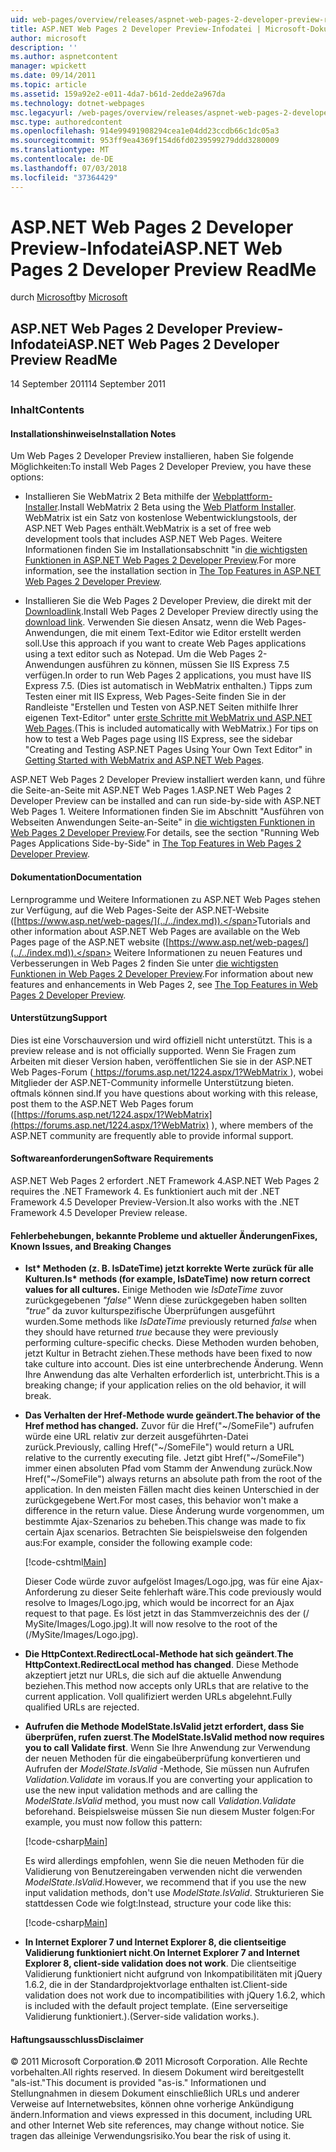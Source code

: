 ```yaml
---
uid: web-pages/overview/releases/aspnet-web-pages-2-developer-preview-readme
title: ASP.NET Web Pages 2 Developer Preview-Infodatei | Microsoft-Dokumentation
author: microsoft
description: ''
ms.author: aspnetcontent
manager: wpickett
ms.date: 09/14/2011
ms.topic: article
ms.assetid: 159a92e2-e011-4da7-b61d-2edde2a967da
ms.technology: dotnet-webpages
msc.legacyurl: /web-pages/overview/releases/aspnet-web-pages-2-developer-preview-readme
msc.type: authoredcontent
ms.openlocfilehash: 914e99491908294cea1e04dd23ccdb66c1dc05a3
ms.sourcegitcommit: 953ff9ea4369f154d6fd0239599279ddd3280009
ms.translationtype: MT
ms.contentlocale: de-DE
ms.lasthandoff: 07/03/2018
ms.locfileid: "37364429"
---
```

<a name="aspnet-web-pages-2-developer-preview-readme"></a><span data-ttu-id="1e0e5-102">ASP.NET Web Pages 2 Developer Preview-Infodatei</span><span class="sxs-lookup"><span data-stu-id="1e0e5-102">ASP.NET Web Pages 2 Developer Preview ReadMe</span></span>
====================
<span data-ttu-id="1e0e5-103">durch [Microsoft](https://github.com/microsoft)</span><span class="sxs-lookup"><span data-stu-id="1e0e5-103">by [Microsoft](https://github.com/microsoft)</span></span>

## <a name="aspnet-web-pages-2-developer-preview-readme"></a><span data-ttu-id="1e0e5-104">ASP.NET Web Pages 2 Developer Preview-Infodatei</span><span class="sxs-lookup"><span data-stu-id="1e0e5-104">ASP.NET Web Pages 2 Developer Preview ReadMe</span></span>

<span data-ttu-id="1e0e5-105">14 September 2011</span><span class="sxs-lookup"><span data-stu-id="1e0e5-105">14 September 2011</span></span>

### <a name="contents"></a><span data-ttu-id="1e0e5-106">Inhalt</span><span class="sxs-lookup"><span data-stu-id="1e0e5-106">Contents</span></span>

#### <a id="_Toc303701284"></a>  <span data-ttu-id="1e0e5-107">Installationshinweise</span><span class="sxs-lookup"><span data-stu-id="1e0e5-107">Installation Notes</span></span>

<span data-ttu-id="1e0e5-108">Um Web Pages 2 Developer Preview installieren, haben Sie folgende Möglichkeiten:</span><span class="sxs-lookup"><span data-stu-id="1e0e5-108">To install Web Pages 2 Developer Preview, you have these options:</span></span>

- <span data-ttu-id="1e0e5-109">Installieren Sie WebMatrix 2 Beta mithilfe der [Webplattform-Installer](https://go.microsoft.com/fwlink/?LinkId=226883).</span><span class="sxs-lookup"><span data-stu-id="1e0e5-109">Install WebMatrix 2 Beta using the [Web Platform Installer](https://go.microsoft.com/fwlink/?LinkId=226883).</span></span> <span data-ttu-id="1e0e5-110">WebMatrix ist ein Satz von kostenlose Webentwicklungstools, der ASP.NET Web Pages enthält.</span><span class="sxs-lookup"><span data-stu-id="1e0e5-110">WebMatrix is a set of free web development tools that includes ASP.NET Web Pages.</span></span> <span data-ttu-id="1e0e5-111">Weitere Informationen finden Sie im Installationsabschnitt "in [die wichtigsten Funktionen in ASP.NET Web Pages 2 Developer Preview](https://go.microsoft.com/fwlink/?LinkID=227824).</span><span class="sxs-lookup"><span data-stu-id="1e0e5-111">For more information, see the installation section in [The Top Features in ASP.NET Web Pages 2 Developer Preview](https://go.microsoft.com/fwlink/?LinkID=227824).</span></span>

- <span data-ttu-id="1e0e5-112">Installieren Sie die Web Pages 2 Developer Preview, die direkt mit der [Downloadlink](https://go.microsoft.com/fwlink/?LinkID=226335).</span><span class="sxs-lookup"><span data-stu-id="1e0e5-112">Install Web Pages 2 Developer Preview directly using the [download link](https://go.microsoft.com/fwlink/?LinkID=226335).</span></span> <span data-ttu-id="1e0e5-113">Verwenden Sie diesen Ansatz, wenn die Web Pages-Anwendungen, die mit einem Text-Editor wie Editor erstellt werden soll.</span><span class="sxs-lookup"><span data-stu-id="1e0e5-113">Use this approach if you want to create Web Pages applications using a text editor such as Notepad.</span></span> <span data-ttu-id="1e0e5-114">Um die Web Pages 2-Anwendungen ausführen zu können, müssen Sie IIS Express 7.5 verfügen.</span><span class="sxs-lookup"><span data-stu-id="1e0e5-114">In order to run Web Pages 2 applications, you must have IIS Express 7.5.</span></span> <span data-ttu-id="1e0e5-115">(Dies ist automatisch in WebMatrix enthalten.) Tipps zum Testen einer mit IIS Express, Web Pages-Seite finden Sie in der Randleiste "Erstellen und Testen von ASP.NET Seiten mithilfe Ihrer eigenen Text-Editor" unter [erste Schritte mit WebMatrix und ASP.NET Web Pages](https://go.microsoft.com/fwlink/?LinkId=202889).</span><span class="sxs-lookup"><span data-stu-id="1e0e5-115">(This is included automatically with WebMatrix.) For tips on how to test a Web Pages page using IIS Express, see the sidebar "Creating and Testing ASP.NET Pages Using Your Own Text Editor" in [Getting Started with WebMatrix and ASP.NET Web Pages](https://go.microsoft.com/fwlink/?LinkId=202889).</span></span>

<span data-ttu-id="1e0e5-116">ASP.NET Web Pages 2 Developer Preview installiert werden kann, und führe die Seite-an-Seite mit ASP.NET Web Pages 1.</span><span class="sxs-lookup"><span data-stu-id="1e0e5-116">ASP.NET Web Pages 2 Developer Preview can be installed and can run side-by-side with ASP.NET Web Pages 1.</span></span> <a id="a"></a><span data-ttu-id="1e0e5-117">Weitere Informationen finden Sie im Abschnitt "Ausführen von Webseiten Anwendungen Seite-an-Seite" in [die wichtigsten Funktionen in Web Pages 2 Developer Preview](https://go.microsoft.com/fwlink/?LinkID=227824).</span><span class="sxs-lookup"><span data-stu-id="1e0e5-117">For details, see the section "Running Web Pages Applications Side-by-Side" in [The Top Features in Web Pages 2 Developer Preview](https://go.microsoft.com/fwlink/?LinkID=227824).</span></span>

#### <a id="_Toc303701285"></a>  <span data-ttu-id="1e0e5-118">Dokumentation</span><span class="sxs-lookup"><span data-stu-id="1e0e5-118">Documentation</span></span>

<span data-ttu-id="1e0e5-119">Lernprogramme und Weitere Informationen zu ASP.NET Web Pages stehen zur Verfügung, auf die Web Pages-Seite der ASP.NET-Website ([https://www.asp.net/web-pages/](../../index.md)).</span><span class="sxs-lookup"><span data-stu-id="1e0e5-119">Tutorials and other information about ASP.NET Web Pages are available on the Web Pages page of the ASP.NET website ([https://www.asp.net/web-pages/](../../index.md)).</span></span> <span data-ttu-id="1e0e5-120">Weitere Informationen zu neuen Features und Verbesserungen in Web Pages 2 finden Sie unter [die wichtigsten Funktionen in Web Pages 2 Developer Preview](https://go.microsoft.com/fwlink/?LinkID=227824).</span><span class="sxs-lookup"><span data-stu-id="1e0e5-120">For information about new features and enhancements in Web Pages 2, see [The Top Features in Web Pages 2 Developer Preview](https://go.microsoft.com/fwlink/?LinkID=227824).</span></span>

#### <a id="_Toc303701286"></a>  <span data-ttu-id="1e0e5-121">Unterstützung</span><span class="sxs-lookup"><span data-stu-id="1e0e5-121">Support</span></span>

<a id="_Toc209852135"></a><span data-ttu-id="1e0e5-122"><a id="_Toc255833657"></a> Dies ist eine Vorschauversion und wird offiziell nicht unterstützt.</span><span class="sxs-lookup"><span data-stu-id="1e0e5-122"><a id="_Toc255833657"></a> This is a preview release and is not officially supported.</span></span> <span data-ttu-id="1e0e5-123">Wenn Sie Fragen zum Arbeiten mit dieser Version haben, veröffentlichen Sie sie in der ASP.NET Web Pages-Forum ([ https://forums.asp.net/1224.aspx/1?WebMatrix ](https://forums.asp.net/1224.aspx/1?WebMatrix) ), wobei Mitglieder der ASP.NET-Community informelle Unterstützung bieten. oftmals können sind.</span><span class="sxs-lookup"><span data-stu-id="1e0e5-123">If you have questions about working with this release, post them to the ASP.NET Web Pages forum ([https://forums.asp.net/1224.aspx/1?WebMatrix](https://forums.asp.net/1224.aspx/1?WebMatrix) ), where members of the ASP.NET community are frequently able to provide informal support.</span></span>

#### <a id="_Toc303701287"></a>  <span data-ttu-id="1e0e5-124">Softwareanforderungen</span><span class="sxs-lookup"><span data-stu-id="1e0e5-124">Software Requirements</span></span>

<span data-ttu-id="1e0e5-125">ASP.NET Web Pages 2 erfordert .NET Framework 4.</span><span class="sxs-lookup"><span data-stu-id="1e0e5-125">ASP.NET Web Pages 2 requires the .NET Framework 4.</span></span> <span data-ttu-id="1e0e5-126">Es funktioniert auch mit der .NET Framework 4.5 Developer Preview-Version.</span><span class="sxs-lookup"><span data-stu-id="1e0e5-126">It also works with the .NET Framework 4.5 Developer Preview release.</span></span>

<a id="_Toc303701288"></a><a id="_Breaking_Changes"></a>

#### <a name="fixes-known-issues-and-breaking-changes"></a><span data-ttu-id="1e0e5-127">Fehlerbehebungen, bekannte Probleme und aktueller Änderungen</span><span class="sxs-lookup"><span data-stu-id="1e0e5-127">Fixes, Known Issues, and Breaking Changes</span></span>

<a id="_Toc224729061"></a><a id="_Toc238051347"></a>

- <span data-ttu-id="1e0e5-128">**Ist\* Methoden (z. B. IsDateTime) jetzt korrekte Werte zurück für alle Kulturen.**</span><span class="sxs-lookup"><span data-stu-id="1e0e5-128">**Is\* methods (for example, IsDateTime) now return correct values for all cultures.**</span></span> <span data-ttu-id="1e0e5-129">Einige Methoden wie *IsDateTime* zuvor zurückgegebenen *"false"* Wenn diese zurückgegeben haben sollten *"true"* da zuvor kulturspezifische Überprüfungen ausgeführt wurden.</span><span class="sxs-lookup"><span data-stu-id="1e0e5-129">Some methods like *IsDateTime* previously returned *false* when they should have returned *true* because they were previously performing culture-specific checks.</span></span> <span data-ttu-id="1e0e5-130">Diese Methoden wurden behoben, jetzt Kultur in Betracht ziehen.</span><span class="sxs-lookup"><span data-stu-id="1e0e5-130">These methods have been fixed to now take culture into account.</span></span> <span data-ttu-id="1e0e5-131">Dies ist eine unterbrechende Änderung. Wenn Ihre Anwendung das alte Verhalten erforderlich ist, unterbricht.</span><span class="sxs-lookup"><span data-stu-id="1e0e5-131">This is a breaking change; if your application relies on the old behavior, it will break.</span></span>
- <span data-ttu-id="1e0e5-132">**Das Verhalten der Href-Methode wurde geändert.**</span><span class="sxs-lookup"><span data-stu-id="1e0e5-132">**The behavior of the Href method has changed.**</span></span> <span data-ttu-id="1e0e5-133">Zuvor für die Href("~/SomeFile") aufrufen würde eine URL relativ zur derzeit ausgeführten-Datei zurück.</span><span class="sxs-lookup"><span data-stu-id="1e0e5-133">Previously, calling Href("~/SomeFile") would return a URL relative to the currently executing file.</span></span> <span data-ttu-id="1e0e5-134">Jetzt gibt Href("~/SomeFile") immer einen absoluten Pfad vom Stamm der Anwendung zurück.</span><span class="sxs-lookup"><span data-stu-id="1e0e5-134">Now Href("~/SomeFile") always returns an absolute path from the root of the application.</span></span> <span data-ttu-id="1e0e5-135">In den meisten Fällen macht dies keinen Unterschied in der zurückgegebene Wert.</span><span class="sxs-lookup"><span data-stu-id="1e0e5-135">For most cases, this behavior won't make a difference in the return value.</span></span> <span data-ttu-id="1e0e5-136">Diese Änderung wurde vorgenommen, um bestimmte Ajax-Szenarios zu beheben.</span><span class="sxs-lookup"><span data-stu-id="1e0e5-136">This change was made to fix certain Ajax scenarios.</span></span> <span data-ttu-id="1e0e5-137">Betrachten Sie beispielsweise den folgenden aus:</span><span class="sxs-lookup"><span data-stu-id="1e0e5-137">For example, consider the following example code:</span></span> 

    [!code-cshtml[Main](aspnet-web-pages-2-developer-preview-readme/samples/sample1.cshtml)]

    <span data-ttu-id="1e0e5-138">Dieser Code würde zuvor aufgelöst Images/Logo.jpg, was für eine Ajax-Anforderung zu dieser Seite fehlerhaft wäre.</span><span class="sxs-lookup"><span data-stu-id="1e0e5-138">This code previously would resolve to Images/Logo.jpg, which would be incorrect for an Ajax request to that page.</span></span> <span data-ttu-id="1e0e5-139">Es löst jetzt in das Stammverzeichnis des der (/ MySite/Images/Logo.jpg).</span><span class="sxs-lookup"><span data-stu-id="1e0e5-139">It will now resolve to the root of the (/MySite/Images/Logo.jpg).</span></span>
- <span data-ttu-id="1e0e5-140">**Die HttpContext.RedirectLocal-Methode hat sich geändert**.</span><span class="sxs-lookup"><span data-stu-id="1e0e5-140">**The HttpContext.RedirectLocal method has changed**.</span></span> <span data-ttu-id="1e0e5-141">Diese Methode akzeptiert jetzt nur URLs, die sich auf die aktuelle Anwendung beziehen.</span><span class="sxs-lookup"><span data-stu-id="1e0e5-141">This method now accepts only URLs that are relative to the current application.</span></span> <span data-ttu-id="1e0e5-142">Voll qualifiziert werden URLs abgelehnt.</span><span class="sxs-lookup"><span data-stu-id="1e0e5-142">Fully qualified URLs are rejected.</span></span>
- <span data-ttu-id="1e0e5-143">**Aufrufen die Methode ModelState.IsValid jetzt erfordert, dass Sie überprüfen, rufen zuerst**.</span><span class="sxs-lookup"><span data-stu-id="1e0e5-143">**The ModelState.IsValid method now requires you to call Validate first**.</span></span> <span data-ttu-id="1e0e5-144">Wenn Sie Ihre Anwendung zur Verwendung der neuen Methoden für die eingabeüberprüfung konvertieren und Aufrufen der *ModelState.IsValid* -Methode, Sie müssen nun Aufrufen *Validation.Validate* im voraus.</span><span class="sxs-lookup"><span data-stu-id="1e0e5-144">If you are converting your application to use the new input validation methods and are calling the *ModelState.IsValid* method, you must now call *Validation.Validate* beforehand.</span></span> <span data-ttu-id="1e0e5-145">Beispielsweise müssen Sie nun diesem Muster folgen:</span><span class="sxs-lookup"><span data-stu-id="1e0e5-145">For example, you must now follow this pattern:</span></span> 

    [!code-csharp[Main](aspnet-web-pages-2-developer-preview-readme/samples/sample2.cs)]

  <span data-ttu-id="1e0e5-146">Es wird allerdings empfohlen, wenn Sie die neuen Methoden für die Validierung von Benutzereingaben verwenden nicht die verwenden *ModelState.IsValid*.</span><span class="sxs-lookup"><span data-stu-id="1e0e5-146">However, we recommend that if you use the new input validation methods, don't use *ModelState.IsValid*.</span></span> <span data-ttu-id="1e0e5-147">Strukturieren Sie stattdessen Code wie folgt:</span><span class="sxs-lookup"><span data-stu-id="1e0e5-147">Instead, structure your code like this:</span></span> 

    [!code-csharp[Main](aspnet-web-pages-2-developer-preview-readme/samples/sample3.cs)]
- <span data-ttu-id="1e0e5-148">**In Internet Explorer 7 und Internet Explorer 8, die clientseitige Validierung funktioniert nicht**.</span><span class="sxs-lookup"><span data-stu-id="1e0e5-148">**On Internet Explorer 7 and Internet Explorer 8, client-side validation does not work**.</span></span> <span data-ttu-id="1e0e5-149">Die clientseitige Validierung funktioniert nicht aufgrund von Inkompatibilitäten mit jQuery 1.6.2, die in der Standardprojektvorlage enthalten ist.</span><span class="sxs-lookup"><span data-stu-id="1e0e5-149">Client-side validation does not work due to incompatibilities with jQuery 1.6.2, which is included with the default project template.</span></span> <span data-ttu-id="1e0e5-150">(Eine serverseitige Validierung funktioniert.).</span><span class="sxs-lookup"><span data-stu-id="1e0e5-150">(Server-side validation works.).</span></span>

#### <a id="_Toc303701289"></a>  <span data-ttu-id="1e0e5-151">Haftungsausschluss</span><span class="sxs-lookup"><span data-stu-id="1e0e5-151">Disclaimer</span></span>

<span data-ttu-id="1e0e5-152">© 2011 Microsoft Corporation.</span><span class="sxs-lookup"><span data-stu-id="1e0e5-152">© 2011 Microsoft Corporation.</span></span> <span data-ttu-id="1e0e5-153">Alle Rechte vorbehalten.</span><span class="sxs-lookup"><span data-stu-id="1e0e5-153">All rights reserved.</span></span> <span data-ttu-id="1e0e5-154">In diesem Dokument wird bereitgestellt "als-ist."</span><span class="sxs-lookup"><span data-stu-id="1e0e5-154">This document is provided "as-is."</span></span> <span data-ttu-id="1e0e5-155">Informationen und Stellungnahmen in diesem Dokument einschließlich URLs und anderer Verweise auf Internetwebsites, können ohne vorherige Ankündigung ändern.</span><span class="sxs-lookup"><span data-stu-id="1e0e5-155">Information and views expressed in this document, including URL and other Internet Web site references, may change without notice.</span></span> <span data-ttu-id="1e0e5-156">Sie tragen das alleinige Verwendungsrisiko.</span><span class="sxs-lookup"><span data-stu-id="1e0e5-156">You bear the risk of using it.</span></span>
